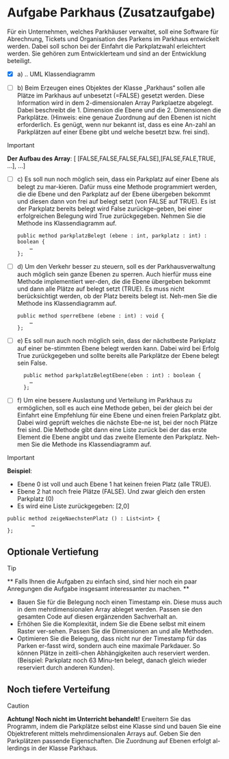 # Aufgabe Parkhaus (Zusatzaufgabe)
Für ein Unternehmen, welches Parkhäuser verwaltet,
soll eine Software für Abrechnung, Tickets und Organisation
des Parkens im Parkhaus entwickelt werden.
Dabei soll schon bei der Einfahrt die Parkplatzwahl erleichtert
werden. Sie gehören zum Entwicklerteam und
sind an der Entwicklung beteiligt.

- [x] a) .. UML Klassendiagramm

- [ ] b) Beim Erzeugen eines Objektes der Klasse „Parkhaus“ sollen alle Plätze im Parkhaus auf unbesetzt (=FALSE) gesetzt werden. Diese Information wird in dem 2-dimensionalen Array Parkplaetze abgelegt. Dabei beschreibt die 1. Dimension die Ebene und die 2. Dimensionen die Parkplätze. (Hinweis: eine genaue Zuordnung auf den Ebenen ist nicht erforderlich. Es genügt, wenn nur bekannt ist, dass es eine An-zahl an Parkplätzen auf einer Ebene gibt und welche besetzt bzw. frei sind).

> [!IMPORTANT]
> **Der Aufbau des Array**:
> [ [FALSE,FALSE,FALSE,FALSE],[FALSE,FALE,TRUE, …], …]


- [ ] c)	Es soll nun noch möglich sein, dass ein Parkplatz auf einer Ebene als belegt zu mar-kieren. Dafür muss eine Methode programmiert werden, die die Ebene und den Parkplatz auf der Ebene übergeben bekommt und diesen dann von frei auf belegt setzt (von FALSE auf TRUE). Es ist der Parkplatz bereits belegt wird False zurückge-geben, bei einer erfolgreichen Belegung wird True zurückgegeben. Nehmen Sie die Methode ins Klassendiagramm auf.

    ```
    public method parkplatzBelegt (ebene : int, parkplatz : int) : boolean {
    	…
    };
    ```
- [ ] d)	Um den Verkehr besser zu steuern, soll es der Parkhausverwaltung auch möglich sein ganze Ebenen zu sperren. Auch hierfür muss eine Methode implementiert wer-den, die die Ebene übergeben bekommt und dann alle Plätze auf belegt setzt (TRUE). Es muss nicht berücksichtigt werden, ob der Platz bereits belegt ist. Neh-men Sie die Methode ins Klassendiagramm auf.
      
    ```
    public method sperreEbene (ebene : int) : void {
    	…
    };
    ```
- [ ] e)	Es soll nun auch noch möglich sein, dass der nächstbeste Parkplatz auf einer be-stimmten Ebene belegt werden kann. Dabei wird bei Erfolg True zurückgegeben und sollte bereits alle Parkplätze der Ebene belegt sein False.
	``` 
      public method parkplatzBelegtEbene(eben : int) : boolean {
	    …
      };
	```
- [ ] f)	Um eine bessere Auslastung und Verteilung im Parkhaus zu ermöglichen, soll es auch eine Methode geben, bei der gleich bei der Einfahrt eine Empfehlung für eine Ebene und einen freien Parkplatz gibt. Dabei wird geprüft welches die nächste Ebe-ne ist, bei der noch Plätze frei sind. Die Methode gibt dann eine Liste zurück bei der das erste Element die Ebene angibt und das zweite Elemente den Parkplatz. Neh-men Sie die Methode ins Klassendiagramm auf.

> [!IMPORTANT]
> **Beispiel**:
> -	Ebene 0 ist voll und auch Ebene 1 hat keinen freien Platz (alle TRUE). 
> -	Ebene 2 hat noch freie Plätze (FALSE). Und zwar gleich den ersten Parkplatz (0) 
> -	Es wird eine Liste zurückgegeben: [2,0]

```
public method zeigeNaechstenPlatz () : List<int> {
		…
};
```

## Optionale Vertiefung
> [!TIP]
>** Falls Ihnen die Aufgaben zu einfach sind, sind hier noch ein paar Anregungen die Aufgabe insgesamt interessanter zu machen. **
> -	Bauen Sie für die Belegung noch einen Timestamp ein. Diese muss auch in dem mehrdimensionalen Array ableget werden. Passen sie den gesamten Code auf diesen ergänzenden Sachverhalt an.
> -	Erhöhen Sie die Komplexität, indem Sie die Ebene selbst mit einem Raster ver-sehen. Passen Sie die Dimensionen an und alle Methoden. 
> -	Optimieren Sie die Belegung, dass nicht nur der Timestamp für das Parken er-fasst wird, sondern auch eine maximale Parkdauer. So können Plätze in zeitli-chen Abhängigkeiten auch reserviert werden. (Beispiel: Parkplatz noch 63 Minu-ten belegt, danach gleich wieder reserviert durch anderen Kunden).

## Noch tiefere Verteifung
>[!Caution]
> **Achtung! Noch nicht im Unterricht behandelt!**
> Erweitern Sie das Programm, indem die Parkplätze selbst eine Klasse sind und bauen Sie eine Objektreferent mittels mehrdimensionalen Arrays auf. Geben Sie den Parkplätzen passende Eigenschaften. Die Zuordnung auf Ebenen erfolgt al-lerdings in der Klasse Parkhaus. 
